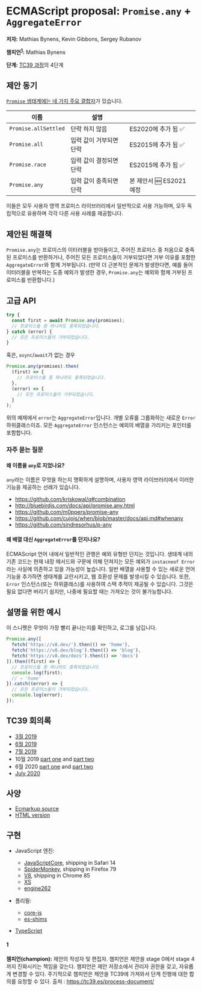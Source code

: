 # ECMAScript proposal: `Promise.any` + `AggregateError`

**저자:** Mathias Bynens, Kevin Gibbons, Sergey Rubanov

**챔피언<sup>[1][]</sup>:** Mathias Bynens

**단계:** [TC39 과정](https://tc39.es/process-document/)의 4단계

## 제안 동기

[`Promise` 생태계에는 네 가지 주요 결합자](https://v8.dev/features/promise-combinators)가 있습니다.

| 이름                  | 설명                 |                 |
| -------------------- | ------------------ | --------------- |
| `Promise.allSettled` | 단락 하지 않음        | ES2020에 추가 됨 ✅ |
| `Promise.all`        | 입력 값이 거부되면 단락 | ES2015에 추가 됨 ✅ |
| `Promise.race`       | 입력 값이 결정되면 단락 | ES2015에 추가 됨 ✅ |
| `Promise.any`        | 입력 값이 충족되면 단락 | 본 제안서 🆕 ES2021 예정 |

이들은 모두 사용자 영역 프로미스 라이브러리에서 일반적으로 사용 가능하며, 모두 독립적으로 유용하며 각각 다른 사용 사례를 제공합니다.

## 제안된 해결책

`Promise.any`는 프로미스의 이터러블을 받아들이고, 주어진 프로미스 중 처음으로 충족된 프로미스를 반환하거나, 주어진 모든 프로미스들이 거부되었다면 거부 이유를 포함한 `AggregateError`와 함께 거부됩니다. (만약 더 근본적인 문제가 발생한다면, 예를 들어 이터러블을 반복하는 도중 예외가 발생한 경우, `Promise.any`는 예외와 함께 거부된 프로미스를 반환합니다.)

## 고급 API

```js
try {
  const first = await Promise.any(promises);
  // 프로미스들 중 하나라도 충족되었습니다.
} catch (error) {
  // 모든 프로미스들이 거부되었습니다.
}
```

혹은, `async`/`await`가 없는 경우

```js
Promise.any(promises).then(
  (first) => {
    // 프로미스들 중 하나라도 충족되었습니다.
  },
  (error) => {
    // 모든 프로미스들이 거부되었습니다.
  }
);
```

위의 예제에서 `error`는 `AggregateError`입니다. 개별 오류를 그룹화하는 새로운 `Error` 하위클래스이죠. 모든 `AggregateError` 인스턴스는 예외의 배열을 가리키는 포인터를 포함합니다.

### 자주 묻는 질문

#### 왜 이름을 `any`로 지었나요?

`any`라는 이름은 무엇을 하는지 명확하게 설명하며, 사용자 영역 라이브러리에서 이러한 기능을 제공하는 선례가 있습니다.
- https://github.com/kriskowal/q#combination
- http://bluebirdjs.com/docs/api/promise.any.html
- https://github.com/m0ppers/promise-any
- https://github.com/cujojs/when/blob/master/docs/api.md#whenany
- https://github.com/sindresorhus/p-any

#### 왜 배열 대신 `AggregateError`를 던지나요?
ECMAScript 언어 내에서 일반적인 관행은 예외 유형만 던지는 것입니다. 생태계 내의 기존 코드는 현재 내장 메서드와 구문에 의해 던져지는 모든 예외가 `instacneof Error`라는 사실에 의존하고 있을 가능성이 높습니다. 일반 배열을 사용할 수 있는 새로운 언어 기능을 추가하면 생태계를 교란시키고, 웹 호환성 문제를 발생시킬 수 있습니다. 또한, `Error` 인스턴스(또는 하위클래스)를 사용하여 스택 추적이 제공될 수 있습니다. 그것은 필요 없다면 버리기 쉽지만, 나중에 필요할 때는 가져오는 것이 불가능합니다.

## 설명을 위한 예시

이 스니펫은 무엇이 가장 빨리 끝나는지를 확인하고, 로그를 남깁니다.

```js
Promise.any([
  fetch('https://v8.dev/').then(() => 'home'),
  fetch('https://v8.dev/blog').then(() => 'blog'),
  fetch('https://v8.dev/docs').then(() => 'docs')
]).then((first) => {
  // 프로미스들 중 하나라도 충족되었습니다.
  console.log(first);
  // → 'home'
}).catch((error) => {
  // 모든 프로미스들이 거부되었습니다.
  console.log(error);
});
```

## TC39 회의록
- [3월 2019](https://github.com/tc39/notes/blob/master/meetings/2019-03/mar-27.md#promiseany)
- [6월 2019](https://github.com/tc39/notes/blob/master/meetings/2019-06/june-5.md#promiseany)
- [7월 2019](https://github.com/tc39/notes/blob/master/meetings/2019-07/july-24.md#promiseany)
- 10월 2019 [part one](https://github.com/tc39/notes/blob/master/meetings/2019-10/october-2.md#promiseany-for-stage-3) and [part two](https://github.com/tc39/notes/blob/master/meetings/2019-10/october-3.md#promiseany-reprise)
- 6월 2020 [part one](https://github.com/tc39/notes/blob/master/meetings/2020-06/june-2.md#aggregateerror-errors-update) and [part two](https://github.com/tc39/notes/blob/master/meetings/2020-06/june-2.md#aggregateerror-constructor-update)
- [July 2020](https://github.com/tc39/notes/blob/master/meetings/2020-07/july-21.md#promiseany--aggregateerror-for-stage-4)

## 사양

- [Ecmarkup source](https://github.com/tc39/proposal-promise-any/blob/master/spec.html)
- [HTML version](https://tc39.es/proposal-promise-any/)

## 구현

- JavaScript 엔진:
    - [JavaScriptCore](https://bugs.webkit.org/show_bug.cgi?id=202566), shipping in Safari 14
    - [SpiderMonkey](https://bugzilla.mozilla.org/show_bug.cgi?id=1568903), shipping in Firefox 79
    - [V8](https://bugs.chromium.org/p/v8/issues/detail?id=9808), shipping in Chrome 85
    - [XS](https://blog.moddable.com/blog/xs10/)
    - [engine262](https://github.com/engine262/engine262/commit/c68877ef1c4633daac8b58b5ce1876f709c1cc16)

- 폴리필:
    - [core-js](https://github.com/zloirock/core-js#promiseany)
    - [es-shims](https://github.com/es-shims/Promise.any)

- [TypeScript](https://github.com/microsoft/TypeScript/pull/33844)


[1]: #1

#### 1 

**챔피언(champion):** 제안의 작성자 및 편집자. 챔피언은 제안을 stage 0에서 stage 4까지 진화시키는 책임을 갖는다. 챔피언은 제안 저장소에서 관리자 권한을 갖고, 자유롭게 변경할 수 있다. 주기적으로 챔피언은 제안을 TC39에 가져와서 단계 진행에 대한 합의를 요청할 수 있다.
출처 : https://tc39.es/process-document/